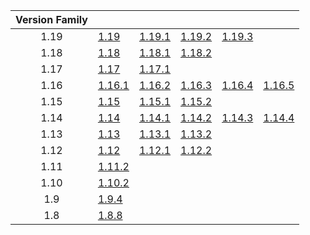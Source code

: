 | Version Family | | | | | |
|:---:|---|---|---|---|---|
| 1.19 | [1.19](https://github.com/BaldGang/spigot-build/releases/download/20230310/spigot-1.19.jar) | [1.19.1](https://github.com/BaldGang/spigot-build/releases/download/20230310/spigot-1.19.1.jar) | [1.19.2](https://github.com/BaldGang/spigot-build/releases/download/20230310/spigot-1.19.2.jar) | [1.19.3](https://github.com/BaldGang/spigot-build/releases/download/20230310/spigot-1.19.3.jar) | |
| 1.18 | [1.18](https://github.com/BaldGang/spigot-build/releases/download/20230310/spigot-1.18.jar) | [1.18.1](https://github.com/BaldGang/spigot-build/releases/download/20230310/spigot-1.18.1.jar) | [1.18.2](https://github.com/BaldGang/spigot-build/releases/download/20230310/spigot-1.18.2.jar) | | |
| 1.17 | [1.17](https://github.com/BaldGang/spigot-build/releases/download/20230310/spigot-1.17.jar) | [1.17.1](https://github.com/BaldGang/spigot-build/releases/download/20230310/spigot-1.17.1.jar) | | | |
| 1.16 | [1.16.1](https://github.com/BaldGang/spigot-build/releases/download/20230310/spigot-1.16.1.jar) | [1.16.2](https://github.com/BaldGang/spigot-build/releases/download/20230310/spigot-1.16.2.jar) | [1.16.3](https://github.com/BaldGang/spigot-build/releases/download/20230310/spigot-1.16.3.jar) | [1.16.4](https://github.com/BaldGang/spigot-build/releases/download/20230310/spigot-1.16.4.jar) | [1.16.5](https://github.com/BaldGang/spigot-build/releases/download/20230310/spigot-1.16.5.jar) |
| 1.15 | [1.15](https://github.com/BaldGang/spigot-build/releases/download/20230310/spigot-1.15.jar) | [1.15.1](https://github.com/BaldGang/spigot-build/releases/download/20230310/spigot-1.15.1.jar) | [1.15.2](https://github.com/BaldGang/spigot-build/releases/download/20230310/spigot-1.15.2.jar) | | |
| 1.14 | [1.14](https://github.com/BaldGang/spigot-build/releases/download/20230310/spigot-1.14.jar) | [1.14.1](https://github.com/BaldGang/spigot-build/releases/download/20230310/spigot-1.14.1.jar) | [1.14.2](https://github.com/BaldGang/spigot-build/releases/download/20230310/spigot-1.14.2.jar) | [1.14.3](https://github.com/BaldGang/spigot-build/releases/download/20230310/spigot-1.14.3.jar) | [1.14.4](https://github.com/BaldGang/spigot-build/releases/download/20230310/spigot-1.14.4.jar) |
| 1.13 | [1.13](https://github.com/BaldGang/spigot-build/releases/download/20230310/spigot-1.13.jar) | [1.13.1](https://github.com/BaldGang/spigot-build/releases/download/20230310/spigot-1.13.1.jar) | [1.13.2](https://github.com/BaldGang/spigot-build/releases/download/20230310/spigot-1.13.2.jar) | | |
| 1.12 | [1.12](https://github.com/BaldGang/spigot-build/releases/download/20230310/spigot-1.12.jar) | [1.12.1](https://github.com/BaldGang/spigot-build/releases/download/20230310/spigot-1.12.1.jar) | [1.12.2](https://github.com/BaldGang/spigot-build/releases/download/20230310/spigot-1.12.2.jar) | | |
| 1.11 | [1.11.2](https://github.com/BaldGang/spigot-build/releases/download/20230310/spigot-1.11.2.jar) | | | | |
| 1.10 | [1.10.2](https://github.com/BaldGang/spigot-build/releases/download/20230310/spigot-1.10.2.jar) | | | | |
| 1.9 | [1.9.4](https://github.com/BaldGang/spigot-build/releases/download/20230310/spigot-1.9.4.jar) | | | | |
| 1.8 | [1.8.8](https://github.com/BaldGang/spigot-build/releases/download/20230310/spigot-1.8.8.jar) | | | | |
